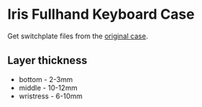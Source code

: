 Iris Fullhand Keyboard Case
===========================
Get switchplate files from the [original case](https://github.com/keebio/iris-case).

Layer thickness
---------------
 - bottom - 2-3mm
 - middle - 10-12mm
 - wristress - 6-10mm
